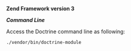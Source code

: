 **Zend Framework version 3**

**_Command Line_**

Access the Doctrine command line as following:

`./vendor/bin/doctrine-module`